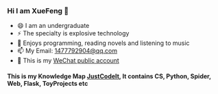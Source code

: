 ### Hi I am XueFeng 👋
- 😄 I am an undergraduate
- ⚡ The specialty is explosive technology
- 🔭 Enjoys programming, reading novels and listening to music
- 📫 My Email: 1477792904@qq.com
- 🤔 This is my [WeChat public account](https://mp.weixin.qq.com/mp/homepage?__biz=Mzg5ODYxMTg0NA==&hid=1&sn=a17f28de8b7df5f0a72a6337d785913b&scene=18)

#### This is my Knowledge Map [JustCodeIt](https://github.com/Lns-XueFeng/JustCodeIt), It contains CS, Python, Spider, Web, Flask, ToyProjects etc
